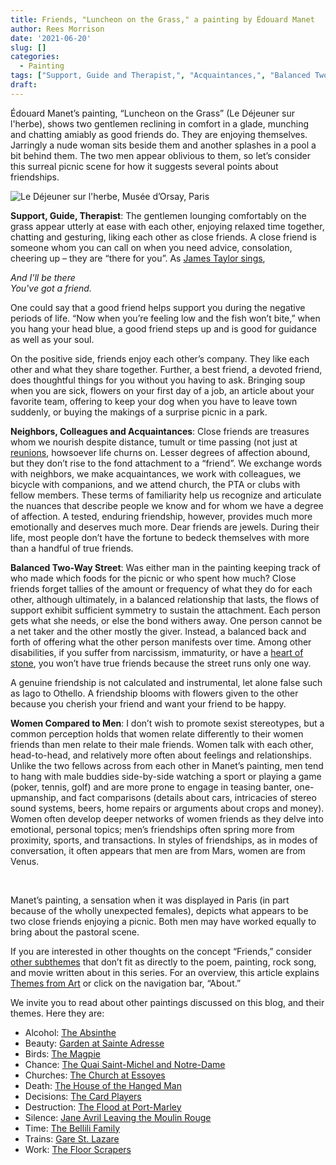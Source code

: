 ```yaml
---
title: Friends, "Luncheon on the Grass," a painting by Édouard Manet
author: Rees Morrison
date: '2021-06-20'
slug: []
categories:
  - Painting
tags: ["Support, Guide and Therapist,", "Acquaintances,", "Balanced Two-Way Street", "Women Compared to Men", ]
draft: 
---
```


Édouard Manet’s painting, “Luncheon on the Grass” (Le Déjeuner sur l'herbe), shows two gentlemen reclining in comfort in a glade, munching and chatting amiably as good friends do.  They are enjoying themselves.  Jarringly a nude woman sits beside them and another splashes in a pool a bit behind them.  The two men appear oblivious to them, so let’s consider this surreal picnic scene for how it suggests several points about friendships. 

<!--more-->

 

![Le Déjeuner sur l'herbe, Musée d’Orsay, Paris](/media/FriendsManet.jpg)

**Support, Guide, Therapist**:   The gentlemen lounging comfortably on the grass appear utterly at ease with each other, enjoying relaxed time together, chatting and gesturing, liking each other as close friends.  A close friend is someone whom you can call on when you need advice, consolation, cheering up – they are “there for you”.  As [James Taylor sings](Taylor), 

*And I'll be there*  
*You've got a friend.*    

One could say that a good friend helps support you during the negative periods of life.  “Now when you’re feeling low and the fish won’t bite,” when you hang your head blue, a good friend steps up and is good for guidance as well as your soul.

On the positive side, friends enjoy each other’s company.  They like each other and what they share together.  Further, a best friend, a devoted friend, does thoughtful things for you without you having to ask.   Bringing soup when you are sick, flowers on your first day of a job, an article about your favorite team, offering to keep your dog when you have to leave town suddenly, or buying the makings of a surprise picnic in a park.  

**Neighbors, Colleagues and Acquaintances**:  Close friends are treasures whom we nourish despite distance, tumult or time passing (not just at [reunions](Chill), howsoever life churns on.   Lesser degrees of affection abound, but they don’t rise to the fond attachment to a “friend”.  We exchange words with neighbors, we make acquaintances, we work with colleagues, we bicycle with companions, and we attend church, the PTA or clubs with fellow members.  These terms of familiarity help us recognize and articulate the nuances that describe people we know and for whom we have a degree of affection.  A tested, enduring friendship, however, provides much more emotionally and deserves much more.  Dear friends are jewels.  During their life, most people don’t have the fortune to bedeck themselves with more than a handful of true friends. 

**Balanced Two-Way Street**:  Was either man in the painting keeping track of who made which foods for the picnic or who spent how much?  Close friends forget tallies of the amount or frequency of what they do for each other, although ultimately, in a balanced relationship that lasts, the flows of support exhibit sufficient symmetry to sustain the attachment.  Each person gets what she needs, or else the bond withers away.  One person cannot be a net taker and the other mostly the giver.  Instead, a balanced back and forth of offering what the other person manifests over time.  Among other disabilities, if you suffer from narcissism, immaturity, or have a [heart of stone](Alone), you won’t have true friends because the street runs only one way.

A genuine friendship is not calculated and instrumental, let alone false such as Iago to Othello.  A friendship blooms with flowers given to the other because you cherish your friend and want your friend to be happy.

**Women Compared to Men**:   I don’t wish to promote sexist stereotypes, but a common perception holds that women relate differently to their women friends than men relate to their male friends.  Women talk with each other, head-to-head, and relatively more often about feelings and relationships.  Unlike the two fellows across from each other in Manet’s painting, men tend to hang with male buddies side-by-side watching a sport or playing a game (poker, tennis, golf) and are more prone to engage in teasing banter, one-upmanship, and fact comparisons (details about cars, intricacies of stereo sound systems, beers, home repairs or arguments about crops and money).  Women often develop deeper networks of women friends as they delve into emotional, personal topics; men’s friendships often spring more from proximity, sports, and transactions.  In styles of friendships, as in modes of conversation, it often appears that men are from Mars, women are from Venus.

&nbsp;

Manet’s painting, a sensation when it was displayed in Paris (in part because of the wholly unexpected females), depicts what appears to be two close friends enjoying a picnic.  Both men may have worked equally to bring about the pastoral scene. 

If you are interested in other thoughts on the concept “Friends,” consider [other subthemes](Add) that don’t fit as directly to the poem, painting, rock song, and movie written about in this series.  For an overview, this article explains [Themes from Art](http://bit.ly/3sRXopI) or click on the navigation bar, “About.”

We invite you to read about other paintings discussed on this blog, and their themes.  Here they are: 

* Alcohol: [The Absinthe](https://themesfromart.com/post/2021-02-03-alcohol-absinthe-degas/alcoholabsinthedegas/)
* Beauty: [Garden at Sainte Adresse](https://themesfromart.com/post/2021-04-21-beauty-garden-at-sainte-adresse-from-a-painting-by-claude-monet/beautystadress/)
* Birds: [The Magpie](https://themesfromart.com/post/2021-06-07-birds-the-magpie-a-painting-by-claude-monet/birdsmagpie/)
* Chance: [The Quai Saint-Michel and Notre-Dame](http://localhost:4321/post/2021-03-14-chancechurch/chancechurch/)
* Churches: [The Church at Essoyes](https://themesfromart.com/post/2021-05-21-churches-from-the-church-at-essoyes-a-painting-by-pierre-auguste-renoir/churchesrenoir/)  
* Death: [The House of the Hanged Man](https://themesfromart.com/post/2021-05-03-death-from-house-of-the-hanged-man-a-painting-by-paul-cezanne/deathhanged/)
* Decisions: [The Card Players](https://themesfromart.com/post/2021-02-08-decisions-the-card-players-a-painting-by-paul-cezanne/decisionscardplayerscezanne/)
* Destruction: [The Flood at Port-Marley](https://themesfromart.com/post/2021-02-18-destruction-from-flood-at-port-marly-a-painting-by-alfred-sisley/destructionflood/)
* Silence: [Jane Avril Leaving the Moulin Rouge](https://themesfromart.com/post/silenceavril/)
* Time:	[The Bellili Family](https://themesfromart.com/post/2021-03-08-time-from-the-bellili-family-by-edgar-degas/timebellili/)
* Trains: [Gare St. Lazare](https://themesfromart.com/post/2021-05-10-trainslazare/trainslazare/)
* Work:	 [The Floor Scrapers](https://themesfromart.com/post/2021-02-26-workscrapers/workscrapers/)
